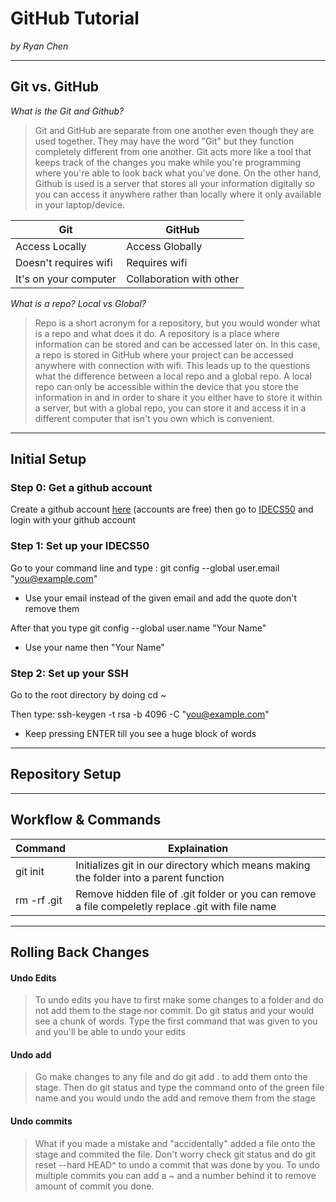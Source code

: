 # GitHub Tutorial

_by Ryan Chen_

---
## Git vs. GitHub

_What is the Git and Github?_

> Git and GitHub are separate from one another even though they are used together. They may have the word "Git" but they function completely different from one another. Git acts more like a tool that keeps track of the changes you make while you're programming where you're able to look back what you've done. On the other hand, Github is used is a server that stores all your information digitally so you can access it anywhere rather than locally where it only available in your laptop/device.

Git | GitHub
---|---
Access Locally | Access Globally
Doesn't requires wifi | Requires wifi
It's on your computer | Collaboration with other

_What is a repo? Local vs Global?_

> Repo is a short acronym for a repository, but you would wonder what is a repo and what does it do. A repository is a place where information can be stored and can be accessed later on. In this case, a repo is stored in GitHub where your project can be accessed anywhere with connection with wifi. This leads up to the questions what the difference between a local repo and a global repo. A local repo can only be accessible within the device that you store the information in and in order to share it you either have to store it within a server, but with a global repo, you can store it and access it in a different computer that isn't you own which is convenient.


---
## Initial Setup

### Step 0: Get a github account

Create a github account [here](http://github.com) (accounts are free) then go to [IDECS50](ide.cs50.io) and login with your github account

### Step 1: Set up your IDECS50

Go to your command line and type : git config --global user.email "you@example.com"

- Use your email instead of the given email and add the quote don't remove them

After that you type git config --global user.name "Your Name"

- Use your name then "Your Name"

### Step 2: Set up your SSH

Go to the root directory by doing cd ~

Then type: ssh-keygen -t rsa -b 4096 -C "you@example.com" 

- Keep pressing ENTER till you see a huge block of words




---
## Repository Setup



---
## Workflow & Commands

Command | Explaination
---|---
git init | Initializes git in our directory which means making the folder into a parent function
rm -rf .git |  Remove hidden file of .git folder or you can remove a file compeletly replace .git with file name




---
## Rolling Back Changes

#### Undo Edits

> To undo edits you have to first make some changes to a folder and do not add them to the stage nor commit. Do git status and your would see a chunk of words. Type the first command that was given to you and you'll be able to undo your edits

#### Undo add

> Go make changes to any file and do git add . to add them onto the stage. Then do git status and type the command onto of the green file name and you would undo the add and remove them from the stage

#### Undo commits 

> What if you made a mistake and "accidentally" added a file onto the stage and commited the file. Don't worry check git status and do git reset --hard HEAD^ to undo a commit that was done by you. To undo multiple commits you can add a ~ and a number behind it to remove amount of commit you done.


